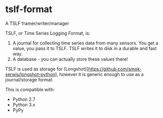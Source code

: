 tslf-format
===========

A TSLF framer/writer/manager

TSLF, or Time Series Logging Format, is:

1. A journal for collecting time series data from many sensors. You get a value, you
   pass it to TSLF. TSLF writes it to disk in a durable and fast way.
2. A database - you can actually store these values there!

TSLF is used as storage for (Longshot)[https://github.com/smok-serwis/longshot-python],
however it is generic enough to use as a journal/storage format.

This is compatible with:
* Python 2.7
* Python 3.x
* PyPy
